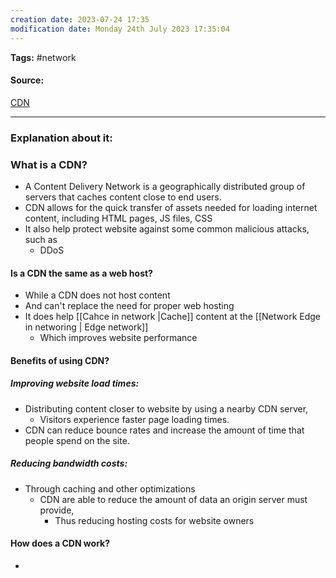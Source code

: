 ```yaml
---
creation date: 2023-07-24 17:35
modification date: Monday 24th July 2023 17:35:04
---
```


**Tags:** #network 

#### Source:
[CDN](https://www.cloudflare.com/learning/cdn/what-is-a-cdn/)

--------------------------------------

### Explanation about it:

### What is a CDN?

* A Content Delivery Network is a geographically distributed group of servers that caches content close to end users.
* CDN allows for the quick transfer of assets needed for loading internet content, including HTML pages, JS files, CSS 
* It also help protect website against some common malicious attacks, such as
	* DDoS


#### Is a CDN the same as a web host?

* While a CDN does not host content
* And can't replace the need for proper web hosting
* It does help [[Cahce in network |Cache]] content at the [[Network Edge in networing | Edge network]]
	* Which improves website performance


#### Benefits of using CDN?

##### Improving website load times:
* Distributing content closer to website by using a nearby CDN server,
	* Visitors experience faster page loading times.
* CDN can reduce bounce rates and increase the amount of time that people spend on the site.

##### Reducing bandwidth costs:
* Through caching and other optimizations
	* CDN are able to reduce the amount of data an origin server must provide,
		* Thus reducing hosting costs for website owners


#### How does a CDN work?

* 
